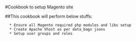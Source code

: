 #Cookbook to setup Magento site 

##This cookbook will perform below stuffs:
```
  * Ensure all Magento required php modules and libs setup
  * Create Apache Vhost as per data_bags jsons
  * Setup user groups and roles
```